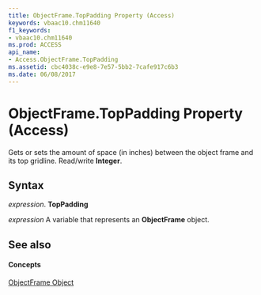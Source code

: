 ```yaml
---
title: ObjectFrame.TopPadding Property (Access)
keywords: vbaac10.chm11640
f1_keywords:
- vbaac10.chm11640
ms.prod: ACCESS
api_name:
- Access.ObjectFrame.TopPadding
ms.assetid: cbc4038c-e9e8-7e57-5bb2-7cafe917c6b3
ms.date: 06/08/2017
---
```



# ObjectFrame.TopPadding Property (Access)

Gets or sets the amount of space (in inches) between the object frame and its top gridline. Read/write  **Integer**.


## Syntax

 _expression_. **TopPadding**

 _expression_ A variable that represents an **ObjectFrame** object.


## See also


#### Concepts


[ObjectFrame Object](objectframe-object-access.md)

